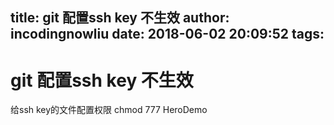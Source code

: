 title: git 配置ssh key 不生效
author: incodingnowliu
date: 2018-06-02 20:09:52
tags:
---
# git 配置ssh key 不生效

给ssh key的文件配置权限
chmod 777 HeroDemo
